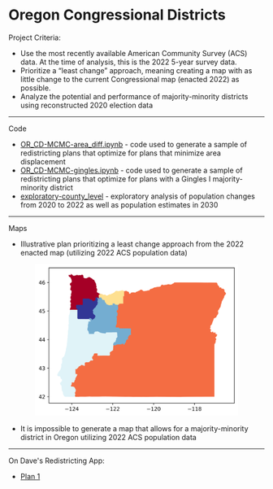 # Oregon Congressional Districts

Project Criteria:
- Use the most recently available American Community Survey (ACS) data. At the time of analysis, this is the 2022 5-year survey data.
- Prioritize a “least change” approach, meaning creating a map with as little change to the current Congressional map (enacted 2022) as possible.
- Analyze the potential and performance of majority-minority districts using reconstructed 2020 election data

************

Code

- [OR_CD-MCMC-area_diff.ipynb](https://github.com/kkakey/rrep/blob/main/Mapping/oregon_congressional/OR_CD-MCMC-area_diff.ipynb) - code used to generate a sample of redistricting plans that optimize for plans that minimize area displacement
- [OR_CD-MCMC-gingles.ipynb](https://github.com/kkakey/rrep/blob/main/Mapping/oregon_congressional/OR_CD-MCMC-gingles.ipynb) - code used to generate a sample of redistricting plans that optimize for plans with a Gingles I majority-minority district
- [exploratory-county_level](https://github.com/kkakey/rrep/blob/main/Mapping/oregon_congressional/exploratory-county_level.ipynb) - exploratory analysis of population changes from 2020 to 2022 as well as population estimates in 2030

************

Maps

- Illustrative plan prioritizing a least change approach from the 2022 enacted map (utilizing 2022 ACS population data)
<p align="center">
<img src="https://raw.githubusercontent.com/kkakey/rrep/refs/heads/main/Mapping/oregon_congressional/output_area_diff/plan1-11252.png" width="400" >
</p>

- It is impossible to generate a map that allows for a majority-minority district in Oregon utilizing 2022 ACS population data

************

On Dave's Redistricting App:
- [Plan 1](https://davesredistricting.org/join/32da3ab4-add4-4703-a7b2-0d97465fcfb4)